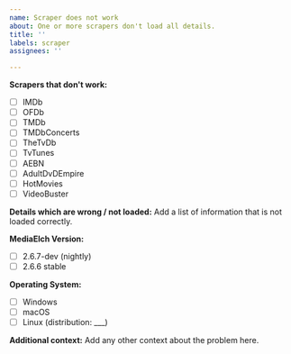 ```yaml
---
name: Scraper does not work
about: One or more scrapers don't load all details.
title: ''
labels: scraper
assignees: ''

---
```


**Scrapers that don't work:**

 - [ ] IMDb
 - [ ] OFDb
 - [ ] TMDb
 - [ ] TMDbConcerts
 - [ ] TheTvDb
 - [ ] TvTunes
 - [ ] AEBN
 - [ ] AdultDvDEmpire
 - [ ] HotMovies
 - [ ] VideoBuster

**Details which are wrong / not loaded:**
Add a list of information that is not loaded correctly.

**MediaElch Version:**
 - [ ] 2.6.7-dev (nightly)
 - [ ] 2.6.6 stable

**Operating System:**
 - [ ] Windows
 - [ ] macOS
 - [ ] Linux (distribution: ___)

**Additional context:**
Add any other context about the problem here.
